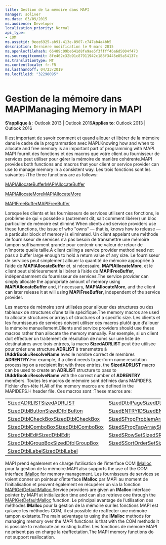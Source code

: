 ```yaml
---
title: Gestion de la mémoire dans MAPI
manager: soliver
ms.date: 03/09/2015
ms.audience: Developer
localization_priority: Normal
api_type:
- COM
ms.assetid: 9eee6925-ab91-413e-8907-c747ab4a4bb5
description: Dernière modification le 9 mars 2015
ms.openlocfilehash: 66489c09be641d8fe9ae5f3ffff46a6d5004f473
ms.sourcegitcommit: 8fe462c32b91c87911942c188f3445e85a54137c
ms.translationtype: MT
ms.contentlocale: fr-FR
ms.lasthandoff: 04/23/2019
ms.locfileid: "32298095"
---
```

# <a name="managing-memory-in-mapi"></a><span data-ttu-id="1e281-103">Gestion de la mémoire dans MAPI</span><span class="sxs-lookup"><span data-stu-id="1e281-103">Managing Memory in MAPI</span></span>

  
  
<span data-ttu-id="1e281-104">**S’applique à** : Outlook 2013 | Outlook 2016</span><span class="sxs-lookup"><span data-stu-id="1e281-104">**Applies to**: Outlook 2013 | Outlook 2016</span></span> 
  
<span data-ttu-id="1e281-105">Il est important de savoir comment et quand allouer et libérer de la mémoire dans le cadre de la programmation avec MAPI.</span><span class="sxs-lookup"><span data-stu-id="1e281-105">Knowing how and when to allocate and free memory is an important part of programming with MAPI.</span></span> <span data-ttu-id="1e281-106">MAPI fournit des fonctions et des macros que votre client ou fournisseur de services peut utiliser pour gérer la mémoire de manière cohérente.</span><span class="sxs-lookup"><span data-stu-id="1e281-106">MAPI provides both functions and macros that your client or service provider can use to manage memory in a consistent way.</span></span> <span data-ttu-id="1e281-107">Les trois fonctions sont les suivantes :</span><span class="sxs-lookup"><span data-stu-id="1e281-107">The three functions are as follows:</span></span>
  
[<span data-ttu-id="1e281-108">MAPIAllocateBuffer</span><span class="sxs-lookup"><span data-stu-id="1e281-108">MAPIAllocateBuffer</span></span>](mapiallocatebuffer.md)
  
[<span data-ttu-id="1e281-109">MAPIAllocateMore</span><span class="sxs-lookup"><span data-stu-id="1e281-109">MAPIAllocateMore</span></span>](mapiallocatemore.md)
  
[<span data-ttu-id="1e281-110">MAPIFreeBuffer</span><span class="sxs-lookup"><span data-stu-id="1e281-110">MAPIFreeBuffer</span></span>](mapifreebuffer.md)
  
<span data-ttu-id="1e281-111">Lorsque les clients et les fournisseurs de services utilisent ces fonctions, le problème de qui « possède » (autrement dit, sait comment libérer) un bloc particulier de mémoire est éliminé.</span><span class="sxs-lookup"><span data-stu-id="1e281-111">When clients and service providers use these functions, the issue of who "owns" — that is, knows how to release — a particular block of memory is eliminated.</span></span> <span data-ttu-id="1e281-112">Un client appelant une méthode de fournisseur de services n’a pas besoin de transmettre une mémoire tampon suffisamment grande pour contenir une valeur de retour de n’importe quelle taille.</span><span class="sxs-lookup"><span data-stu-id="1e281-112">A client calling a service provider method need not pass a buffer large enough to hold a return value of any size.</span></span> <span data-ttu-id="1e281-113">Le fournisseur de services peut simplement allouer la quantité de mémoire appropriée à l’aide de **MAPIAllocateBuffer** et, si nécessaire, **MAPIAllocateMore**, et le client peut ultérieurement la libérer à l’aide de **MAPIFreeBuffer**, indépendamment du fournisseur de services.</span><span class="sxs-lookup"><span data-stu-id="1e281-113">The service provider can simply allocate the appropriate amount of memory using **MAPIAllocateBuffer** and, if necessary, **MAPIAllocateMore**, and the client can later release it at will using **MAPIFreeBuffer**, independent of the service provider.</span></span> 
  
<span data-ttu-id="1e281-114">Les macros de mémoire sont utilisées pour allouer des structures ou des tableaux de structures d’une taille spécifique.</span><span class="sxs-lookup"><span data-stu-id="1e281-114">The memory macros are used to allocate structures or arrays of structures of a specific size.</span></span> <span data-ttu-id="1e281-115">Les clients et les fournisseurs de services doivent utiliser ces macros plutôt que d’allouer la mémoire manuellement.</span><span class="sxs-lookup"><span data-stu-id="1e281-115">Clients and service providers should use these macros rather than allocate the memory manually.</span></span> <span data-ttu-id="1e281-116">Par exemple, si un client doit effectuer un traitement de résolution de noms sur une liste de destinataires avec trois entrées, la macro **SizedADRLIST** peut être utilisée pour créer une structure **ADRLIST** à transmettre à **IAddrBook::ResolveName** avec le nombre correct de membres **ADRENTRY.**</span><span class="sxs-lookup"><span data-stu-id="1e281-116">For example, if a client needs to perform name resolution processing on a recipient list with three entries, the **SizedADRLIST** macro can be used to create an **ADRLIST** structure to pass to **IAddrBook::ResolveName** with the correct number of **ADRENTRY** members.</span></span> <span data-ttu-id="1e281-117">Toutes les macros de mémoire sont définies dans MAPIDEFS. Fichier d’en-tête H.</span><span class="sxs-lookup"><span data-stu-id="1e281-117">All of the memory macros are defined in the MAPIDEFS.H header file.</span></span> <span data-ttu-id="1e281-118">Ces macros sont :</span><span class="sxs-lookup"><span data-stu-id="1e281-118">These macros are:</span></span> 
  
|||
|:-----|:-----|
|[<span data-ttu-id="1e281-119">SizedADRLIST</span><span class="sxs-lookup"><span data-stu-id="1e281-119">SizedADRLIST</span></span>](sizedadrlist.md) <br/> |[<span data-ttu-id="1e281-120">SizedDtblPage</span><span class="sxs-lookup"><span data-stu-id="1e281-120">SizedDtblPage</span></span>](sizeddtblpage.md) <br/> |
|[<span data-ttu-id="1e281-121">SizedDtblButton</span><span class="sxs-lookup"><span data-stu-id="1e281-121">SizedDtblButton</span></span>](sizeddtblbutton.md) <br/> |[<span data-ttu-id="1e281-122">SizedENTRYID</span><span class="sxs-lookup"><span data-stu-id="1e281-122">SizedENTRYID</span></span>](sizedentryid.md) <br/> |
|[<span data-ttu-id="1e281-123">SizedDtblCheckBox</span><span class="sxs-lookup"><span data-stu-id="1e281-123">SizedDtblCheckBox</span></span>](sizeddtblcheckbox.md) <br/> |[<span data-ttu-id="1e281-124">SizedSPropProblemArray</span><span class="sxs-lookup"><span data-stu-id="1e281-124">SizedSPropProblemArray</span></span>](sizedspropproblemarray.md) <br/> |
|[<span data-ttu-id="1e281-125">SizedDtblComboBox</span><span class="sxs-lookup"><span data-stu-id="1e281-125">SizedDtblComboBox</span></span>](sizeddtblcombobox.md) <br/> |[<span data-ttu-id="1e281-126">SizedSPropTagArray</span><span class="sxs-lookup"><span data-stu-id="1e281-126">SizedSPropTagArray</span></span>](sizedsproptagarray.md) <br/> |
|[<span data-ttu-id="1e281-127">SizedDtblEdit</span><span class="sxs-lookup"><span data-stu-id="1e281-127">SizedDtblEdit</span></span>](sizeddtbledit.md) <br/> |[<span data-ttu-id="1e281-128">SizedSRowSet</span><span class="sxs-lookup"><span data-stu-id="1e281-128">SizedSRowSet</span></span>](sizedsrowset.md) <br/> |
|[<span data-ttu-id="1e281-129">SizedDtblGroupBox</span><span class="sxs-lookup"><span data-stu-id="1e281-129">SizedDtblGroupBox</span></span>](sizeddtblgroupbox.md) <br/> |[<span data-ttu-id="1e281-130">SizedSSortOrderSet</span><span class="sxs-lookup"><span data-stu-id="1e281-130">SizedSSortOrderSet</span></span>](sizedssortorderset.md) <br/> |
|[<span data-ttu-id="1e281-131">SizedDtblLabel</span><span class="sxs-lookup"><span data-stu-id="1e281-131">SizedDtblLabel</span></span>](sizeddtbllabel.md) <br/> | <br/> |
   
<span data-ttu-id="1e281-132">MAPI prend également en charge l’utilisation de l’interface COM [IMalloc](https://msdn.microsoft.com/library/ms678425%28VS.85%29.aspx) pour la gestion de la mémoire.</span><span class="sxs-lookup"><span data-stu-id="1e281-132">MAPI also supports the use of the COM interface [IMalloc](https://msdn.microsoft.com/library/ms678425%28VS.85%29.aspx) for memory management.</span></span> <span data-ttu-id="1e281-133">Les fournisseurs de services se voient donner un pointeur d’interface **IMalloc** par MAPI au moment de l’initialisation et peuvent également en récupérer un via la fonction [MAPIGetDefaultMalloc.](mapigetdefaultmalloc.md)</span><span class="sxs-lookup"><span data-stu-id="1e281-133">Service providers are given an **IMalloc** interface pointer by MAPI at initialization time and can also retrieve one through the [MAPIGetDefaultMalloc](mapigetdefaultmalloc.md) function.</span></span> <span data-ttu-id="1e281-134">Le principal avantage de l’utilisation des méthodes **IMalloc** pour la gestion de la mémoire sur les fonctions MAPI est qu’avec les méthodes COM, il est possible de réaffecter une mémoire tampon existante.</span><span class="sxs-lookup"><span data-stu-id="1e281-134">The main advantage to using the **IMalloc** methods for managing memory over the MAPI functions is that with the COM methods it is possible to reallocate an existing buffer.</span></span> <span data-ttu-id="1e281-135">Les fonctions de mémoire MAPI ne prisent pas en charge la réaffectation.</span><span class="sxs-lookup"><span data-stu-id="1e281-135">The MAPI memory functions do not support reallocation.</span></span> 
  

